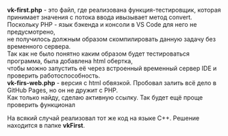 <b>vk-first.php</b> - это файл, где реализована функция-тестировщик, которая принимает значения с потока ввода ивызывает метод convert. <br>
Поскольку PHP - язык бэкенда и консоли в VS Code для него не предусмотрено, <br>
не получилось должным образом скомпилировать данную задачу без временного сервера.<br>
Так как не было понятно каким образом будет тестироваться программа, была добавлена html обертка, <br>
чтобы можно запустить её через встроенный временный сервер IDE и проверить работоспособность.<br>
<b>vk-firs-web.php</b> - версия с html обвязкой. Пробовал залить всё дело в GitHub Pages, но он не дружит с PHP.<br>
Как только найду, сделаю активную ссылку. Так будет ещё проще проверить функционал <br>

На всякий случай реализовал тот же код на языке С++. Решение находится в папке <b>vkFirst</b>.

